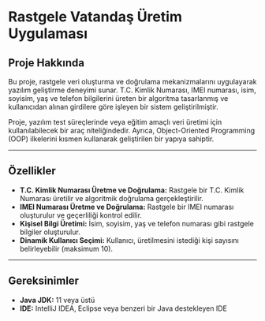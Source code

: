 # Rastgele Vatandaş Üretim Uygulaması

## Proje Hakkında
Bu proje, rastgele veri oluşturma ve doğrulama mekanizmalarını uygulayarak yazılım geliştirme deneyimi sunar. T.C. Kimlik Numarası, IMEI numarası, isim, soyisim, yaş ve telefon bilgilerini üreten bir algoritma tasarlanmış ve kullanıcıdan alınan girdilere göre işleyen bir sistem geliştirilmiştir. 

Proje, yazılım test süreçlerinde veya eğitim amaçlı veri üretimi için kullanılabilecek bir araç niteliğindedir. Ayrıca, Object-Oriented Programming (OOP) ilkelerini kısmen kullanarak geliştirilen bir yapıya sahiptir.

---

## Özellikler
- **T.C. Kimlik Numarası Üretme ve Doğrulama:** Rastgele bir T.C. Kimlik Numarası üretilir ve algoritmik doğrulama gerçekleştirilir.
- **IMEI Numarası Üretme ve Doğrulama:** Rastgele bir IMEI numarası oluşturulur ve geçerliliği kontrol edilir.
- **Kişisel Bilgi Üretimi:** İsim, soyisim, yaş ve telefon numarası gibi rastgele bilgiler oluşturulur.
- **Dinamik Kullanıcı Seçimi:** Kullanıcı, üretilmesini istediği kişi sayısını belirleyebilir (maksimum 10).

---

## Gereksinimler
- **Java JDK:** 11 veya üstü
- **IDE:** IntelliJ IDEA, Eclipse veya benzeri bir Java destekleyen IDE
